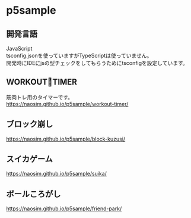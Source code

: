 # p5sample

## 開発言語
JavaScript  
tsconfig.jsonを使っていますがTypeScriptは使っていません。  
開発時にIDEにjsの型チェックをしてもらうためにtsconfigを設定しています。  

## WORKOUT💪TIMER
筋肉トレ用のタイマーです。  
https://naosim.github.io/p5sample/workout-timer/

## ブロック崩し
https://naosim.github.io/p5sample/block-kuzusi/

## スイカゲーム
https://naosim.github.io/p5sample/suika/

## ボールころがし
https://naosim.github.io/p5sample/friend-park/